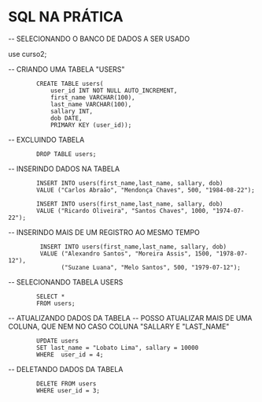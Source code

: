 # SQL NA PRÁTICA

-- SELECIONANDO O BANCO DE DADOS A SER USADO

use curso2;

-- CRIANDO UMA TABELA "USERS"

			CREATE TABLE users( 
				user_id INT NOT NULL AUTO_INCREMENT,
				first_name VARCHAR(100),
				last_name VARCHAR(100),
				sallary INT,
				dob DATE,
				PRIMARY KEY (user_id));
            
            
-- EXCLUINDO TABELA

			DROP TABLE users;
            
-- INSERINDO DADOS NA TABELA

			INSERT INTO users(first_name,last_name, sallary, dob) 
            VALUE ("Carlos Abraão", "Mendonça Chaves", 500, "1984-08-22");
            
            INSERT INTO users(first_name,last_name, sallary, dob)  
            VALUE ("Ricardo Oliveira", "Santos Chaves", 1000, "1974-07-22");
            
-- INSERINDO MAIS DE UM REGISTRO AO MESMO TEMPO
                        
             INSERT INTO users(first_name,last_name, sallary, dob)  
			 VALUE ("Alexandro Santos", "Moreira Assis", 1500, "1978-07-12"),
				   ("Suzane Luana", "Melo Santos", 500, "1979-07-12");
            
-- SELECIONANDO TABELA USERS

			SELECT * 
			FROM users;


-- ATUALIZANDO DADOS DA TABELA
-- POSSO ATUALIZAR MAIS DE UMA COLUNA, QUE NEM NO CASO COLUNA "SALLARY E "LAST_NAME"

			UPDATE users 
			SET last_name = "Lobato Lima", sallary = 10000
			WHERE  user_id = 4;

-- DELETANDO DADOS DA TABELA

			DELETE FROM users
            WHERE user_id = 3;
            

